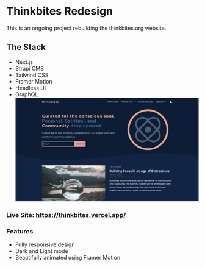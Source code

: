 # Thinkbites Redesign 

This is an ongoing project rebuilding the thinkbites.org website.

## The Stack
- Next.js
- Strapi CMS
- Tailwind CSS
- Framer Motion
- Headless UI
- GraphQL
![](./screenshot.jpg)

### Live Site: https://thinkbites.vercel.app/


### Features

- Fully responsive design
- Dark and Light mode
- Beautifully animated using Framer Motion

